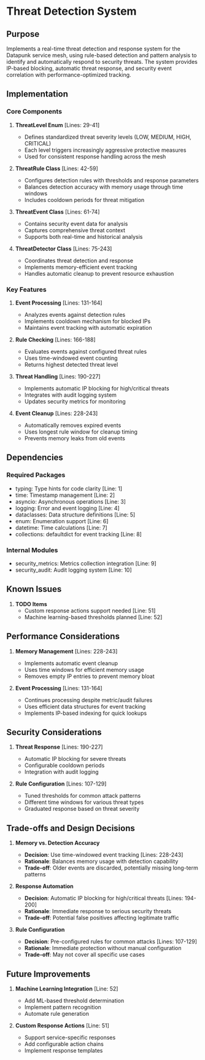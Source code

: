 # Threat Detection System

## Purpose

Implements a real-time threat detection and response system for the Datapunk service mesh, using rule-based detection and pattern analysis to identify and automatically respond to security threats. The system provides IP-based blocking, automatic threat response, and security event correlation with performance-optimized tracking.

## Implementation

### Core Components

1. **ThreatLevel Enum** [Lines: 29-41]

   - Defines standardized threat severity levels (LOW, MEDIUM, HIGH, CRITICAL)
   - Each level triggers increasingly aggressive protective measures
   - Used for consistent response handling across the mesh

2. **ThreatRule Class** [Lines: 42-59]

   - Configures detection rules with thresholds and response parameters
   - Balances detection accuracy with memory usage through time windows
   - Includes cooldown periods for threat mitigation

3. **ThreatEvent Class** [Lines: 61-74]

   - Contains security event data for analysis
   - Captures comprehensive threat context
   - Supports both real-time and historical analysis

4. **ThreatDetector Class** [Lines: 75-243]
   - Coordinates threat detection and response
   - Implements memory-efficient event tracking
   - Handles automatic cleanup to prevent resource exhaustion

### Key Features

1. **Event Processing** [Lines: 131-164]

   - Analyzes events against detection rules
   - Implements cooldown mechanism for blocked IPs
   - Maintains event tracking with automatic expiration

2. **Rule Checking** [Lines: 166-188]

   - Evaluates events against configured threat rules
   - Uses time-windowed event counting
   - Returns highest detected threat level

3. **Threat Handling** [Lines: 190-227]

   - Implements automatic IP blocking for high/critical threats
   - Integrates with audit logging system
   - Updates security metrics for monitoring

4. **Event Cleanup** [Lines: 228-243]
   - Automatically removes expired events
   - Uses longest rule window for cleanup timing
   - Prevents memory leaks from old events

## Dependencies

### Required Packages

- typing: Type hints for code clarity [Line: 1]
- time: Timestamp management [Line: 2]
- asyncio: Asynchronous operations [Line: 3]
- logging: Error and event logging [Line: 4]
- dataclasses: Data structure definitions [Line: 5]
- enum: Enumeration support [Line: 6]
- datetime: Time calculations [Line: 7]
- collections: defaultdict for event tracking [Line: 8]

### Internal Modules

- security_metrics: Metrics collection integration [Line: 9]
- security_audit: Audit logging system [Line: 10]

## Known Issues

1. **TODO Items**
   - Custom response actions support needed [Line: 51]
   - Machine learning-based thresholds planned [Line: 52]

## Performance Considerations

1. **Memory Management** [Lines: 228-243]

   - Implements automatic event cleanup
   - Uses time windows for efficient memory usage
   - Removes empty IP entries to prevent memory bloat

2. **Event Processing** [Lines: 131-164]
   - Continues processing despite metric/audit failures
   - Uses efficient data structures for event tracking
   - Implements IP-based indexing for quick lookups

## Security Considerations

1. **Threat Response** [Lines: 190-227]

   - Automatic IP blocking for severe threats
   - Configurable cooldown periods
   - Integration with audit logging

2. **Rule Configuration** [Lines: 107-129]
   - Tuned thresholds for common attack patterns
   - Different time windows for various threat types
   - Graduated response based on threat severity

## Trade-offs and Design Decisions

1. **Memory vs. Detection Accuracy**

   - **Decision**: Use time-windowed event tracking [Lines: 228-243]
   - **Rationale**: Balances memory usage with detection capability
   - **Trade-off**: Older events are discarded, potentially missing long-term patterns

2. **Response Automation**

   - **Decision**: Automatic IP blocking for high/critical threats [Lines: 194-200]
   - **Rationale**: Immediate response to serious security threats
   - **Trade-off**: Potential false positives affecting legitimate traffic

3. **Rule Configuration**
   - **Decision**: Pre-configured rules for common attacks [Lines: 107-129]
   - **Rationale**: Immediate protection without manual configuration
   - **Trade-off**: May not cover all specific use cases

## Future Improvements

1. **Machine Learning Integration** [Line: 52]

   - Add ML-based threshold determination
   - Implement pattern recognition
   - Automate rule generation

2. **Custom Response Actions** [Line: 51]
   - Support service-specific responses
   - Add configurable action chains
   - Implement response templates
